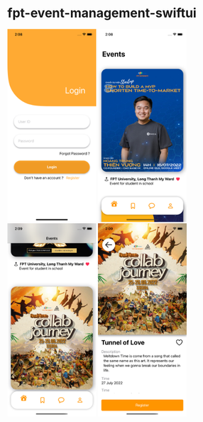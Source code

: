 # fpt-event-management-swiftui

<div class="row ">
<img src="/fpt-event-management-swiftui/Assets.xcassets/login.imageset/login.png" width="200" />
<img src="/fpt-event-management-swiftui/Assets.xcassets/home1.imageset/home1.png" width="200" />
<img src="/fpt-event-management-swiftui/Assets.xcassets/home2.imageset/home2.png" width="200" />
<img src="/fpt-event-management-swiftui/Assets.xcassets/detail.imageset/detail.png" width="200" />
</div>
